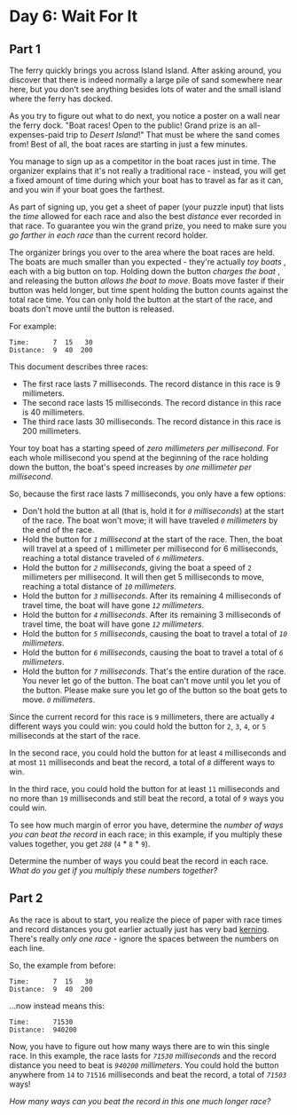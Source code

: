 # Day 6: Wait For It


## Part 1
The ferry quickly brings you across Island Island. After asking around, you
discover that there is indeed normally a large pile of sand somewhere near
here, but you don't see anything besides lots of water and the small island
where the ferry has docked.

As you try to figure out what to do next, you notice a poster on a wall near
the ferry dock. "Boat races! Open to the public! Grand prize is an all-
expenses-paid trip to _Desert Island_!" That must be where the sand comes
from! Best of all, the boat races are starting in just a few minutes.

You manage to sign up as a competitor in the boat races just in time. The
organizer explains that it's not really a traditional race - instead, you will
get a fixed amount of time during which your boat has to travel as far as it
can, and you win if your boat goes the farthest.

As part of signing up, you get a sheet of paper (your puzzle input) that lists
the _time_ allowed for each race and also the best _distance_ ever recorded in
that race. To guarantee you win the grand prize, you need to make sure you _go
farther in each race_ than the current record holder.

The organizer brings you over to the area where the boat races are held. The
boats are much smaller than you expected - they're actually _toy boats_ , each
with a big button on top. Holding down the button _charges the boat_ , and
releasing the button _allows the boat to move_. Boats move faster if their
button was held longer, but time spent holding the button counts against the
total race time. You can only hold the button at the start of the race, and
boats don't move until the button is released.

For example:

    
    
    Time:      7  15   30
    Distance:  9  40  200
    

This document describes three races:

  * The first race lasts 7 milliseconds. The record distance in this race is 9 millimeters.
  * The second race lasts 15 milliseconds. The record distance in this race is 40 millimeters.
  * The third race lasts 30 milliseconds. The record distance in this race is 200 millimeters.

Your toy boat has a starting speed of _zero millimeters per millisecond_. For
each whole millisecond you spend at the beginning of the race holding down the
button, the boat's speed increases by _one millimeter per millisecond_.

So, because the first race lasts 7 milliseconds, you only have a few options:

  * Don't hold the button at all (that is, hold it for _`0` milliseconds_) at the start of the race. The boat won't move; it will have traveled _`0` millimeters_ by the end of the race.
  * Hold the button for _`1` millisecond_ at the start of the race. Then, the boat will travel at a speed of `1` millimeter per millisecond for 6 milliseconds, reaching a total distance traveled of _`6` millimeters_.
  * Hold the button for _`2` milliseconds_, giving the boat a speed of `2` millimeters per millisecond. It will then get 5 milliseconds to move, reaching a total distance of _`10` millimeters_.
  * Hold the button for _`3` milliseconds_. After its remaining 4 milliseconds of travel time, the boat will have gone _`12` millimeters_.
  * Hold the button for _`4` milliseconds_. After its remaining 3 milliseconds of travel time, the boat will have gone _`12` millimeters_.
  * Hold the button for _`5` milliseconds_, causing the boat to travel a total of _`10` millimeters_.
  * Hold the button for _`6` milliseconds_, causing the boat to travel a total of _`6` millimeters_.
  * Hold the button for _`7` milliseconds_. That's the entire duration of the race. You never let go of the button. The boat can't move until you let you of the button. Please make sure you let go of the button so the boat gets to move. _`0` millimeters_.

Since the current record for this race is `9` millimeters, there are actually
_`4`_ different ways you could win: you could hold the button for `2`, `3`,
`4`, or `5` milliseconds at the start of the race.

In the second race, you could hold the button for at least `4` milliseconds
and at most `11` milliseconds and beat the record, a total of _`8`_ different
ways to win.

In the third race, you could hold the button for at least `11` milliseconds
and no more than `19` milliseconds and still beat the record, a total of _`9`_
ways you could win.

To see how much margin of error you have, determine the _number of ways you
can beat the record_ in each race; in this example, if you multiply these
values together, you get _`288`_ (`4` * `8` * `9`).

Determine the number of ways you could beat the record in each race. _What do
you get if you multiply these numbers together?_




## Part 2


As the race is about to start, you realize the piece of paper with race times
and record distances you got earlier actually just has very bad
[kerning](https://en.wikipedia.org/wiki/Kerning). There's really _only one
race_ \- ignore the spaces between the numbers on each line.

So, the example from before:

    
    
    Time:      7  15   30
    Distance:  9  40  200
    

...now instead means this:

    
    
    Time:      71530
    Distance:  940200
    

Now, you have to figure out how many ways there are to win this single race.
In this example, the race lasts for _`71530` milliseconds_ and the record
distance you need to beat is _`940200` millimeters_. You could hold the button
anywhere from `14` to `71516` milliseconds and beat the record, a total of
_`71503`_ ways!

_How many ways can you beat the record in this one much longer race?_

